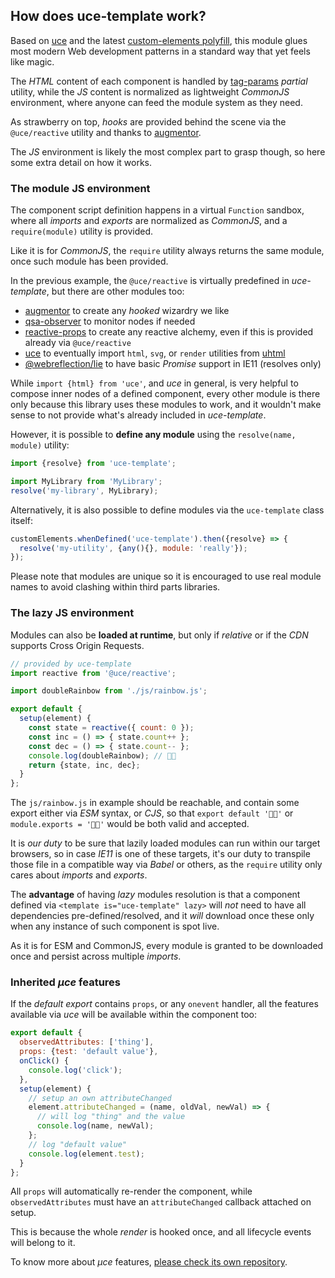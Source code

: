 ## How does uce-template work?

Based on [uce](https://github.com/WebReflection/uce#readme) and the latest [custom-elements polyfill](https://github.com/ungap/custom-elements#readme), this module glues most modern Web development patterns in a standard way that yet feels like magic.

The *HTML* content of each component is handled by [tag-params](https://github.com/WebReflection/tag-params#readme) *partial* utility, while the *JS* content is normalized as lightweight *CommonJS* environment, where anyone can feed the module system as they need.

As strawberry on top, *hooks* are provided behind the scene via the `@uce/reactive` utility and thanks to [augmentor](https://github.com/WebReflection/augmentor#readme).

The *JS* environment is likely the most complex part to grasp though, so here some extra detail on how it works.


### The module JS environment

The component script definition happens in a virtual `Function` sandbox, where all *imports* and *exports* are normalized as *CommonJS*, and a `require(module)` utility is provided.

Like it is for *CommonJS*, the `require` utility always returns the same module, once such module has been provided.

In the previous example, the `@uce/reactive` is virtually predefined in *uce-template*, but there are other modules too:

  * [augmentor](https://github.com/WebReflection/augmentor#readme) to create any *hooked* wizardry we like
  * [qsa-observer](https://github.com/WebReflection/qsa-observer#readme) to monitor nodes if needed
  * [reactive-props](https://github.com/WebReflection/reactive-props#readme) to create any reactive alchemy, even if this is provided already via `@uce/reactive`
  * [uce](https://github.com/WebReflection/uce#readme) to eventually import `html`, `svg`, or `render` utilities from [uhtml](https://github.com/WebReflection/uce#readme)
  * [@webreflection/lie](https://github.com/WebReflection/lie#readme) to have basic *Promise* support in IE11 (resolves only)

While `import {html} from 'uce'`, and *uce* in general, is very helpful to compose inner nodes of a defined component, every other module is there only because this library uses these modules to work, and it wouldn't make sense to not provide what's already included in *uce-template*.

However, it is possible to **define any module** using the `resolve(name, module)` utility:

```js
import {resolve} from 'uce-template';

import MyLibrary from 'MyLibrary';
resolve('my-library', MyLibrary);
```

Alternatively, it is also possible to define modules via the `uce-template` class itself:

```js
customElements.whenDefined('uce-template').then({resolve} => {
  resolve('my-utility', {any(){}, module: 'really'});
});
```

Please note that modules are unique so it is encouraged to use real module names to avoid clashing within third parts libraries.


### The lazy JS environment

Modules can also be **loaded at runtime**, but only if *relative* or if the *CDN* supports Cross Origin Requests.

```js
// provided by uce-template
import reactive from '@uce/reactive';

import doubleRainbow from './js/rainbow.js';

export default {
  setup(element) {
    const state = reactive({ count: 0 });
    const inc = () => { state.count++ };
    const dec = () => { state.count-- };
    console.log(doubleRainbow); // 🌈🌈
    return {state, inc, dec};
  }
};
```

The `js/rainbow.js` in example should be reachable, and contain some export either via *ESM* syntax, or *CJS*, so that `export default '🌈🌈'` or `module.exports = '🌈🌈'` would be both valid and accepted.

It is *our duty* to be sure that lazily loaded modules can run within our target browsers, so in case *IE11* is one of these targets, it's our duty to transpile those file in a compatible way via *Babel* or others, as the `require` utility only cares about *imports* and *exports*.

The **advantage** of having *lazy* modules resolution is that a component defined via `<template is="uce-template" lazy>` will *not* need to have all dependencies pre-defined/resolved, and it *will* download once these only when any instance of such component is spot live.

As it is for ESM and CommonJS, every module is granted to be downloaded once and persist across multiple *imports*.


### Inherited _µce_ features

If the *default export* contains `props`, or any `onevent` handler, all the features available via *uce* will be available within the component too:

```js
export default {
  observedAttributes: ['thing'],
  props: {test: 'default value'},
  onClick() {
    console.log('click');
  },
  setup(element) {
    // setup an own attributeChanged
    element.attributeChanged = (name, oldVal, newVal) => {
      // will log "thing" and the value
      console.log(name, newVal);
    };
    // log "default value"
    console.log(element.test);
  }
};
```

All `props` will automatically re-render the component, while `observedAttributes` must have an `attributeChanged` callback attached on setup.

This is because the whole *render* is hooked once, and all lifecycle events will belong to it.

To know more about _µce_ features, [please check its own repository](https://github.com/WebReflection/uce#readme).
